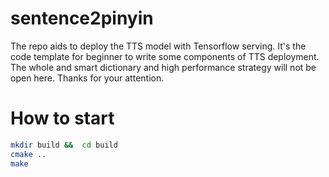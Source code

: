 # sentence2pinyin
The repo aids to deploy the TTS model with Tensorflow serving. It's the code template for beginner to write some components of TTS deployment.
The whole and smart dictionary and high performance strategy will not be open here. Thanks for your attention.
# How to start
```bash
mkdir build &&  cd build
cmake ..
make
```
